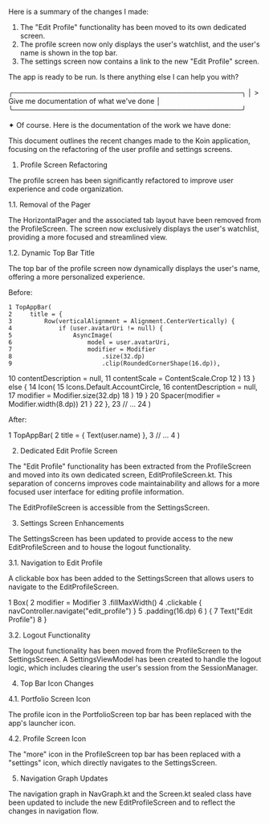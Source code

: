 Here is a summary of the changes I made:


1. The "Edit Profile" functionality has been moved to its own dedicated screen.
2. The profile screen now only displays the user's watchlist, and the user's name is shown in the top bar.
3. The settings screen now contains a link to the new "Edit Profile" screen.


The app is ready to be run. Is there anything else I can help you with?

╭──────────────────────────────────────────────╮
│  > Give me documentation of what we've done  │
╰──────────────────────────────────────────────╯

✦ Of course. Here is the documentation of the work we have done:

This document outlines the recent changes made to the Koin application, focusing on the refactoring of the user profile and settings screens.


1. Profile Screen Refactoring

The profile screen has been significantly refactored to improve user experience and code organization.

1.1. Removal of the Pager


The HorizontalPager and the associated tab layout have been removed from the ProfileScreen. The screen now exclusively displays the user's watchlist, providing a more focused and streamlined view.

1.2. Dynamic Top Bar Title

The top bar of the profile screen now dynamically displays the user's name, offering a more personalized experience.

Before:



    1 TopAppBar(
    2     title = {
    3         Row(verticalAlignment = Alignment.CenterVertically) {
    4             if (user.avatarUri != null) {
    5                 AsyncImage(
    6                     model = user.avatarUri,
    7                     modifier = Modifier
    8                         .size(32.dp)
    9                         .clip(RoundedCornerShape(16.dp)),
10                     contentDescription = null,
11                     contentScale = ContentScale.Crop
12                 )
13             } else {
14                 Icon(
15                     Icons.Default.AccountCircle,
16                     contentDescription = null,
17                     modifier = Modifier.size(32.dp)
18                 )
19             }
20             Spacer(modifier = Modifier.width(8.dp))
21         }
22     },
23     // ...
24 )


After:


1 TopAppBar(
2     title = { Text(user.name) },
3     // ...
4 )


2. Dedicated Edit Profile Screen

The "Edit Profile" functionality has been extracted from the ProfileScreen and moved into its own dedicated screen, EditProfileScreen.kt. This separation of concerns improves code maintainability and allows for a more focused
user interface for editing profile information.


The EditProfileScreen is accessible from the SettingsScreen.

3. Settings Screen Enhancements

The SettingsScreen has been updated to provide access to the new EditProfileScreen and to house the logout functionality.

3.1. Navigation to Edit Profile


A clickable box has been added to the SettingsScreen that allows users to navigate to the EditProfileScreen.


1 Box(
2     modifier = Modifier
3         .fillMaxWidth()
4         .clickable { navController.navigate("edit_profile") }
5         .padding(16.dp)
6 ) {
7     Text("Edit Profile")
8 }



3.2. Logout Functionality

The logout functionality has been moved from the ProfileScreen to the SettingsScreen. A SettingsViewModel has been created to handle the logout logic, which includes clearing the user's session from the SessionManager.

4. Top Bar Icon Changes


4.1. Portfolio Screen Icon

The profile icon in the PortfolioScreen top bar has been replaced with the app's launcher icon.

4.2. Profile Screen Icon


The "more" icon in the ProfileScreen top bar has been replaced with a "settings" icon, which directly navigates to the SettingsScreen.

5. Navigation Graph Updates


The navigation graph in NavGraph.kt and the Screen.kt sealed class have been updated to include the new EditProfileScreen and to reflect the changes in navigation flow.